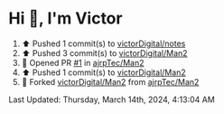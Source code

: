 <h1>Hi 👋, I'm Victor </h1>

<!--RECENT_ACTIVITY:start-->
1. ⬆️ Pushed 1 commit(s) to [victorDigital/notes](https://github.com/victorDigital/notes)<br>
2. ⬆️ Pushed 3 commit(s) to [victorDigital/Man2](https://github.com/victorDigital/Man2)<br>
3. 💪 Opened PR [#1](https://github.com/ajrpTec/Man2/pull/1) in [ajrpTec/Man2](https://github.com/ajrpTec/Man2)<br>
4. ⬆️ Pushed 1 commit(s) to [victorDigital/Man2](https://github.com/victorDigital/Man2)<br>
5. 🔱 Forked [victorDigital/Man2](https://github.com/victorDigital/Man2) from [ajrpTec/Man2](https://github.com/ajrpTec/Man2)<br>
<!--RECENT_ACTIVITY:end-->

<!--RECENT_ACTIVITY:last_update-->
Last Updated: Thursday, March 14th, 2024, 4:13:04 AM
<!--RECENT_ACTIVITY:last_update_end-->
